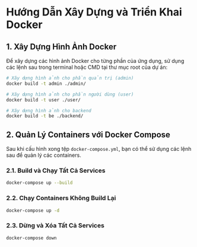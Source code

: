 # Hướng Dẫn Xây Dựng và Triển Khai Docker

## 1. Xây Dựng Hình Ảnh Docker

Để xây dựng các hình ảnh Docker cho từng phần của ứng dụng, sử dụng các lệnh sau trong terminal hoặc CMD tại thư mục root của dự án:

```bash
# Xây dựng hình ảnh cho phần quản trị (admin)
docker build -t admin ./admin/

# Xây dựng hình ảnh cho phần người dùng (user)
docker build -t user ./user/

# Xây dựng hình ảnh cho backend
docker build -t be ./backend/
```

## 2. Quản Lý Containers với Docker Compose

Sau khi cấu hình xong tệp `docker-compose.yml`, bạn có thể sử dụng các lệnh sau để quản lý các containers.

### 2.1. Build và Chạy Tất Cả Services

```bash
docker-compose up --build
```
### 2.2. Chạy Containers Không Build Lại

```bash
docker-compose up -d
```
### 2.3. Dừng và Xóa Tất Cả Services

```bash
docker-compose down
```
